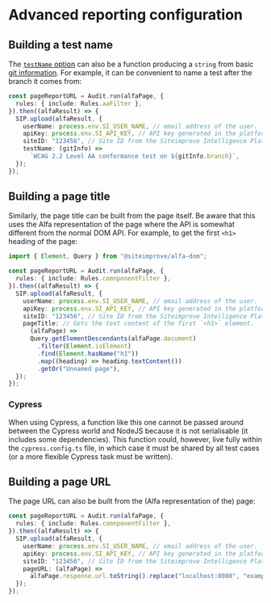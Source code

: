 # Advanced reporting configuration

## Building a test name

The [`testName` option](./configuration.md#including-a-test-name) can also be a function producing a `string` from basic [git information](https://github.com/Siteimprove/alfa-integrations/blob/main/docs/api/alfa-test-utils.git.md). For example, it can be convenient to name a test after the branch it comes from:

```typescript
const pageReportURL = Audit.run(alfaPage, {
  rules: { include: Rules.aaFilter },
}).then((alfaResult) => {
  SIP.upload(alfaResult, {
    userName: process.env.SI_USER_NAME, // email address of the user.
    apiKey: process.env.SI_API_KEY, // API key generated in the platform.
    siteID: "123456", // Site ID from the Siteimprove Intelligence Platform.
    testName: (gitInfo) =>
      `WCAG 2.2 Level AA conformance test on ${gitInfo.branch}`,
  });
});
```

## Building a page title

Similarly, the page title can be built from the page itself. Be aware that this uses the Alfa representation of the page where the API is somewhat different from the normal DOM API. For example, to get the first `<h1>` heading of the page:

```typescript
import { Element, Query } from "@siteimprove/alfa-dom";

const pageReportURL = Audit.run(alfaPage, {
  rules: { include: Rules.comnponentFilter },
}).then((alfaResult) => {
  SIP.upload(alfaResult, {
    userName: process.env.SI_USER_NAME, // email address of the user.
    apiKey: process.env.SI_API_KEY, // API key generated in the platform.
    siteID: "123456", // Site ID from the Siteimprove Intelligence Platform.
    pageTitle: // Gets the text content of the first `<h1>` element. 
      (alfaPage) =>
      Query.getElementDescendants(alfaPage.document)
        .filter(Element.isElement)
        .find(Element.hasName("h1"))
        .map((heading) => heading.textContent())
        .getOr("Unnamed page"),
  });
});
```

### Cypress

When using Cypress, a function like this one cannot be passed around between the Cypress world and NodeJS because it is not serialisable (it includes some dependencies). This function could, however, live fully within the `cypress.config.ts` file, in which case it must be shared by all test cases (or a more flexible Cypress task must be written).

## Building a page URL

The page URL can also be built from the (Alfa representation of the) page:

```typescript
const pageReportURL = Audit.run(alfaPage, {
  rules: { include: Rules.comnponentFilter },
}).then((alfaResult) => {
  SIP.upload(alfaResult, {
    userName: process.env.SI_USER_NAME, // email address of the user.
    apiKey: process.env.SI_API_KEY, // API key generated in the platform.
    siteID: "123456", // Site ID from the Siteimprove Intelligence Platform.
    pageURL: (alfaPage) =>
      alfaPage.response.url.toString().replace("localhost:8080", "example.com"),
  });
});
```
